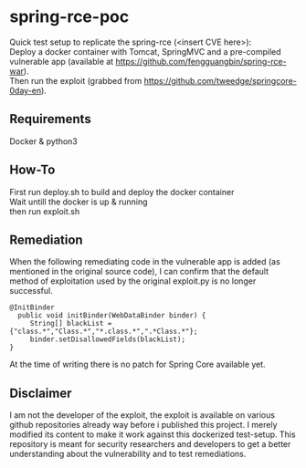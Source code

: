 # spring-rce-poc

Quick test setup to replicate the spring-rce (\<insert CVE here\>):\
Deploy a docker container with Tomcat, SpringMVC and a pre-compiled vulnerable app (available at https://github.com/fengguangbin/spring-rce-war). \
Then run the exploit (grabbed from https://github.com/tweedge/springcore-0day-en).

## Requirements

Docker & python3

## How-To

First run deploy.sh to build and deploy the docker container\
Wait untill the docker is up & running\
then run exploit.sh

## Remediation

When the following remediating code in the vulnerable app is added (as mentioned in the original source code), I can confirm that the default method of exploitation used by the original exploit.py is no longer successful.

```
@InitBinder
  public void initBinder(WebDataBinder binder) {
     String[] blackList = {"class.*","Class.*","*.class.*",".*Class.*"};
     binder.setDisallowedFields(blackList);
}
``` 

At the time of writing there is no patch for Spring Core available yet.
  
## Disclaimer
  
I am not the developer of the exploit, the exploit is available on various github repositories already way before i published this project. I merely modified its content to make it work against this dockerized test-setup. This repository is meant for security researchers and developers to get a better understanding about the vulnerability and to test remediations.
